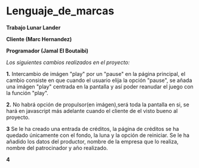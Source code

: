 # Lenguaje_de_marcas

**Trabajo Lunar Lander**

**Cliente (Marc Hernandez)**

**Programador (Jamal El Boutaibi)**

*Los siguientes cambios realizados en el proyecto:*

**1.** Intercambio de imágen "play" por un "pause" en la página principal, el cambio consiste en que cuando el usuario elija la opción "pause", se añada una imágen "play" centrada en la pantalla y así poder reanudar el juego con la función "play".

**2.** No habrá opción de propulsor(en imágen),será toda la pantalla en si, se hará en javascript más adelante cuando el cliente de el visto bueno al proyecto.

**3** Se le ha creado una entrada de créditos, la página de créditos se ha quedado únicamente con el fondo, la luna y la opción de reiniciar. Se le ha añadido los datos del productor, nombre de la empresa que lo realiza, nombre del patrocinador y año realizado.

**4** 




